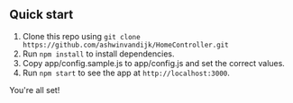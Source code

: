 ## Quick start

1. Clone this repo using `git clone https://github.com/ashwinvandijk/HomeController.git`
2. Run `npm install` to install dependencies.<br />
3. Copy app/config.sample.js to app/config.js and set the correct values.
4. Run `npm start` to see the app at `http://localhost:3000`.

You're all set!